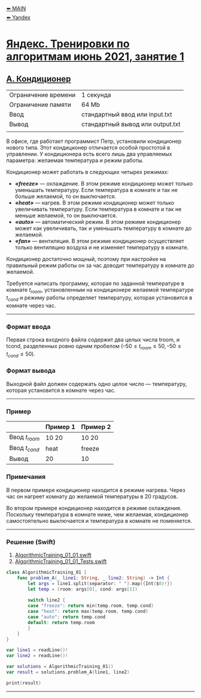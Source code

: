 [⬅️ MAIN][main]<br>[⬅️ Yandex][Yandex]  

[main]: ./../../../README.md
[Yandex]: ./../../README.md
[Yandex_AT_01_orig]: https://contest.yandex.ru/contest/27393
[Yandex_AT_01_A]: https://contest.yandex.ru/contest/27393/problems/A/

# [Яндекс. Тренировки по алгоритмам июнь 2021, занятие 1][Yandex_AT_01_orig]
## [A. Кондиционер][Yandex_AT_01_A]

|||
|--------------------|---------------------------------|
|Ограничение времени |1 секунда                        |
|Ограничение памяти  |64 Mb                            |
|Ввод                |стандартный ввод или input.txt   |
|Вывод               |стандартный вывод или output.txt |
|||

В офисе, где работает программист Петр, установили кондиционер нового типа. Этот кондиционер отличается особой простотой в управлении. У кондиционера есть всего лишь два управляемых параметра: желаемая температура и режим работы.

Кондиционер может работать в следующих четырех режимах:

- ***«freeze»*** — охлаждение. В этом режиме кондиционер может только уменьшать температуру. Если температура в комнате и так не больше желаемой, то он выключается.
- ***«heat»*** — нагрев. В этом режиме кондиционер может только увеличивать температуру. Если температура в комнате и так не меньше желаемой, то он выключается.
- ***«auto»*** — автоматический режим. В этом режиме кондиционер может как увеличивать, так и уменьшать температуру в комнате до желаемой.
- ***«fan»*** — вентиляция. В этом режиме кондиционер осуществляет только вентиляцию воздуха и не изменяет температуру в комнате.

Кондиционер достаточно мощный, поэтому при настройке на правильный режим работы он за час доводит температуру в комнате до желаемой.

Требуется написать программу, которая по заданной температуре в комнате ${t_{room}}$, установленным на кондиционере желаемой температуре ${t_{cond}}$ и режиму работы определяет температуру, которая установится в комнате через час.


---
### Формат ввода
Первая строка входного файла содержит два целых числа troom, и tcond, разделенных ровно одним пробелом ${(–50 ≤ t_{room} ≤ 50, –50 ≤ t_{cond} ≤ 50)}$.


### Формат вывода
Выходной файл должен содержать одно целое число — температуру, которая установится в комнате через час.


---
### Пример
|                  |Пример 1 |Пример 2 |
|------------------|---------|---------|
|Ввод ${t_{room}}$ |10 20    |10 20    |
|Ввод ${t_{cond}}$ |heat     |freeze   |
|Вывод             |20       |10       |


### Примечания
В первом примере кондиционер находится в режиме нагрева. Через час он нагреет комнату до желаемой температуры в 20 градусов.

Во втором примере кондиционер находится в режиме охлаждения. Поскольку температура в комнате ниже, чем желаемая, кондиционер самостоятельно выключается и температура в комнате не поменяется.


---
### Решение (Swift)
[AlgorithmicTraining_01_01]: ./../../YandexTasks.Swift/YandexTasks/Sources/YandexTasks/AlgorithmicTraining_01_01.swift
[AlgorithmicTraining_01_01_Tests]: ./../../YandexTasks.Swift/YandexTasks/Tests/YandexTasksTests/AlgorithmicTraining_01_01_Tests.swift

1. [AlgorithmicTraining_01_01.swift][AlgorithmicTraining_01_01]
2. [AlgorithmicTraining_01_01_Tests.swift][AlgorithmicTraining_01_01_Tests]

```swift
class AlgorithmicTraining_01 {
    func problem_A(_ line1: String, _ line2: String) -> Int {
        let args = line1.split(separator: " ").map({Int($0)!})
        let temp = (room: args[0], cond: args[1])
        
        switch line2 {
        case "freeze": return min(temp.room, temp.cond)
        case "heat": return max(temp.room, temp.cond)
        case "auto": return temp.cond
        default: return temp.room
        }
    }
}

var line1 = readLine()!
var line2 = readLine()!

var solutions = AlgorithmicTraining_01()
var result = solutions.problem_A(line1, line2)

print(result)
```


---